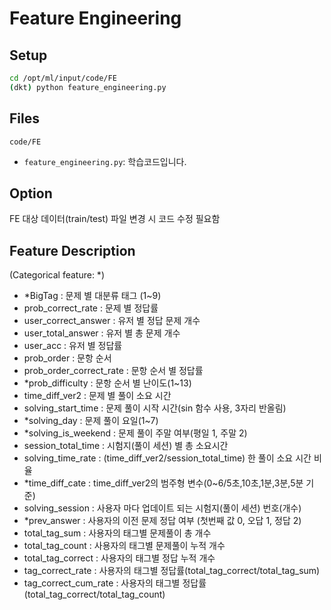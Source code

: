 # Feature Engineering

## Setup
```bash
cd /opt/ml/input/code/FE
(dkt) python feature_engineering.py
```

## Files
`code/FE`
* `feature_engineering.py`: 학습코드입니다.

## Option
FE 대상 데이터(train/test) 파일 변경 시 코드 수정 필요함

## Feature Description
(Categorical feature: *)
<!-- * userID 
* assessmentItemID           0
* testId                     0
* answerCode                 0
* Timestamp                  0
* KnowledgeTag               0 -->
* *BigTag                     : 문제 별 대분류 태그 (1~9)
* prob_correct_rate          : 문제 별 정답률
* user_correct_answer        : 유저 별 정답 문제 개수
* user_total_answer          : 유저 별 총 문제 개수
* user_acc                   : 유저 별 정답률
* prob_order                 : 문항 순서
* prob_order_correct_rate    : 문항 순서 별 정답률
* *prob_difficulty           : 문항 순서 별 난이도(1~13) 
* time_diff_ver2             : 문제 별 풀이 소요 시간
* solving_start_time         : 문제 풀이 시작 시간(sin 함수 사용, 3자리 반올림)
* *solving_day                : 문제 풀이 요일(1~7)
* *solving_is_weekend         : 문제 풀이 주말 여부(평일 1, 주말 2)
* session_total_time         : 시험지(풀이 세션) 별 총 소요시간
* solving_time_rate          : (time_diff_ver2/session_total_time) 한 풀이 소요 시간 비율
* *time_diff_cate             : time_diff_ver2의 범주형 변수(0~6/5초,10초,1분,3분,5분 기준)
* solving_session            : 사용자 마다 업데이트 되는 시험지(풀이 세션) 번호(개수)
* *prev_answer                : 사용자의 이전 문제 정답 여부 (첫번째 값 0, 오답 1, 정답 2)
* total_tag_sum              : 사용자의 태그별 문제풀이 총 개수
* total_tag_count            : 사용자의 태그별 문제풀이 누적 개수
* total_tag_correct          : 사용자의 태그별 정답 누적 개수
* tag_correct_rate           : 사용자의 태그별 정답률(total_tag_correct/total_tag_sum)
* tag_correct_cum_rate       : 사용자의 태그별 정답률(total_tag_correct/total_tag_count)


